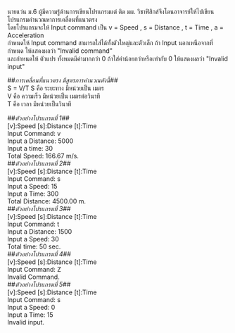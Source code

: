 นายแว่น ม.6 ผู้มีความรู้ด้านการเขียนโปรแกรมแต่ ติด มผ. วิชาฟิสิกส์จึงโดนอาจารย์ให้ไปเขียนโปรแกรมคำนวณหาการเคลื่อนที่แนวตรง<br/>
โดยโปรแกรมจะให้ Input command เป็น v = Speed , s = Distance , t = Time , a = Acceleration<br/> 
กำหนดให้ Input command สามารถใส่ได้ทั้งตัวใหญ่และตัวเล็ก ถ้า Input นอกเหนือจากที่กำหนด ให้แสดงผลว่า "Invalid command"<br/> 
และกำหนดให้ ตัวแปร ทั้งหมดมีค่ามากกว่า 0 ถ้าใส่ค่าน้อยกว่าหรือเท่ากับ 0 ให้แสดงผลว่า "Invalid input"<br/>

*##การเคลื่อนที่แนวตรง มีสูตรการคำนวณดังนี้##*<br/>
S = V/T S คือ ระยะทาง มีหน่วยเป็น เมตร<br/>
V คือ ความเร็ว มีหน่วยเป็น เมตรต่อวินาที<br/>
T คือ เวลา มีหน่วยเป็นวินาที<br/>

*##ตัวอย่างโปรแกรมที่ 1##*<br/>
[v]:Speed [s]:Distance [t]:Time<br/> 
Input Command: v<br/> 
Input a Distance: 5000<br/> 
Input a time: 30<br/> 
Total Speed: 166.67 m/s.<br/> 
*##ตัวอย่างโปรแกรมที่ 2##*<br/> 
[v]:Speed [s]:Distance [t]:Time<br/>
Input Command: s<br/> 
Input a Speed: 15<br/> 
Input a Time: 300<br/> 
Total Distance: 4500.00 m.<br/>
*##ตัวอย่างโปรแกรมที่ 3##*<br/> 
[v]:Speed [s]:Distance [t]:Time<br/> 
Input Command: t<br/>
Input a Distance: 1500<br/>
Input a Speed: 30<br/> 
Total time: 50 sec.<br/> 
*##ตัวอย่างโปรแกรมที่ 4##*<br/> 
[v]:Speed [s]:Distance [t]:Time<br/> 
Input Command: Z<br/>
Invalid Command.<br/>
*##ตัวอย่างโปรแกรมที่ 5##*<br/>
[v]:Speed [s]:Distance [t]:Time<br/> 
Input Command: s<br/> 
Input a Speed: 0<br/> 
Input a Time: 15<br/> 
Invalid input.<br/>
